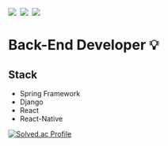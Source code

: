 

<img src="https://img.shields.io/badge/JAVA-007396?style=for-the-badge&logo=java&logoColor=white">&nbsp;
<img src="https://img.shields.io/badge/Spring-6DB33F?style=for-the-badge&logo=Spring&logoColor=white">&nbsp;
<img src="https://img.shields.io/badge/react-61DAFB?style=for-the-badge&logo=react&logoColor=black">


# Back-End Developer 💡

 ## Stack

- Spring Framework
- Django
- React
- React-Native

[![Solved.ac Profile](http://mazassumnida.wtf/api/v2/generate_badge?boj=surisu)](https://solved.ac/surisu/)
